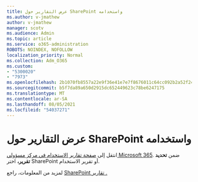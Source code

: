 ```yaml
---
title: عرض التقارير حول SharePoint واستخدامه
ms.author: v-jmathew
author: v-jmathew
manager: scotv
ms.audience: Admin
ms.topic: article
ms.service: o365-administration
ROBOTS: NOINDEX, NOFOLLOW
localization_priority: Normal
ms.collection: Adm_O365
ms.custom:
- "5300020"
- "7973"
ms.openlocfilehash: 2b1070fb8557a22e9f36e41e7e7f8676011c64cc092b2a52f24339b49df41453
ms.sourcegitcommit: b5f7da89a650d2915dc652449623c78be6247175
ms.translationtype: MT
ms.contentlocale: ar-SA
ms.lasthandoff: 08/05/2021
ms.locfileid: "54037271"
---
```

# <a name="view-reports-on-sharepoint-activity-and-usage"></a>عرض التقارير حول SharePoint واستخدامه

انتقل إلى [صفحة تقارير الاستخدام في مركز مسؤولي Microsoft 365](https://admin.microsoft.com/AdminPortal/Home). ضمن **تحديد تقرير،** اختر SharePoint أو تقرير الاستخدام.

لمزيد من المعلومات، راجع [SharePoint تقارير .](https://go.microsoft.com/fwlink/?linkid=875240)
